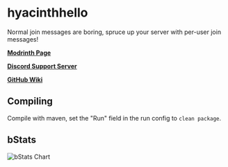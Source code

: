 # hyacinthhello
Normal join messages are boring, spruce up your server with per-user join messages!

**[Modrinth Page](https://s.orchidmc.me/hh)**

**[Discord Support Server](https://discord.gg/84TZGRkXy6)**

**[GitHub Wiki](https://github.com/livelaughlemon/hyacinthhello/wiki)**

## Compiling

Compile with maven, set the "Run" field in the run config to `clean package`.

## bStats
![bStats Chart](https://bstats.org/signatures/bukkit/HyacinthHello.svg)
